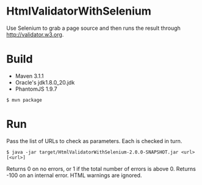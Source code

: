 HtmlValidatorWithSelenium
=========================

Use Selenium to grab a page source and then runs the result through http://validator.w3.org.
 
Build
=====

* Maven 3.1.1
* Oracle's jdk1.8.0_20.jdk
* PhantomJS 1.9.7

```
$ mvn package
```

Run
===

Pass the list of URLs to check as parameters. Each is checked in turn.

```
$ java -jar target/HtmlValidatorWithSelenium-2.0.0-SNAPSHOT.jar <url> [<url>]
```

Returns 0 on no errors, or 1 if the total number of errors is above 0. Returns -100 on an internal error. HTML warnings are ignored.


